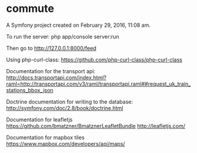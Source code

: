 commute
=======

A Symfony project created on February 29, 2016, 11:08 am.

To run the server:
php app/console server:run

Then go to http://127.0.0.1:8000/feed

Using php-curl-class:
https://github.com/php-curl-class/php-curl-class

Documentation for the transport api:
http://docs.transportapi.com/index.html?raml=http://transportapi.com/v3/raml/transportapi.raml##request_uk_train_stations_bbox_json

Doctrine documentation for writing to the database:
http://symfony.com/doc/2.8/book/doctrine.html

Documentation for leafletjs    
https://github.com/bmatzner/BmatznerLeafletBundle
http://leafletjs.com/

Documentation for mapbox tiles
https://www.mapbox.com/developers/api/maps/